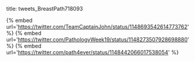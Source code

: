 title: tweets_BreastPath718093

{% embed url='https://twitter.com/TeamCaptainJohn/status/1148693542614773762' %}
{% embed url='https://twitter.com/PathologyWeek19/status/1148273507928698880' %}
{% embed url='https://twitter.com/path4ever/status/1148442066017538054' %}
